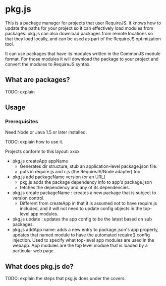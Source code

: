 # pkg.js

This is a package manager for projects that user RequireJS. It knows how to update the paths for your project so it can effectively load modules from packages. pkg.js can also download packages from remote locations so that they load locally, and can be used as part of the RequireJS optimization tool.

It can use packages that have its modules written in the CommonJS module format. For those modules it will download the package to your project and convert the modules to RequireJS syntax.

## What are packages?

TODO: explain

## Usage

### Prerequisites

Need Node or Java 1.5 or later installed.

TODO: explain how to use it.

Projects conform to this layout:
xxxx

* pkg.js createApp appName
    * Generates dir structure, stub an application-level package.json file.
    * puts in require.js and r.js (the RequireJS/Node adapter) too.
* pkg.js add packageName version (or an URL)
    * pkg.js adds the package dependency info to app's package.json
    * fetches the dependency and any of its dependencies.
* pkg.js create packageName : creates a new package that is subject to version control.
    * Different from createApp in that it is assumed not to have require.js included, and it will not need to update config objects in the top-level app modules.
* pkg.js update : updates the app config to be the latest based on sub packages.
* pkg.js addApp name: adds a new entry to package.json's app property, updates
  that named module to have the automated require() config injection. Used to specify
  what top-level app modules are used in the webapp. App modules are the top level
  module that is loaded by a particular web page.



## What does pkg.js do?

TODO: explain the steps that pkg.js does under the covers.
